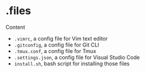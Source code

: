 # .files

Content
 - `.vimrc`, a config file for Vim text editor
 - `.gitconfig`, a config file for Git CLI
 - `.tmux.conf`, a config file for Tmux
 - `.settings.json`, a config file for Visual Studio Code
 - `install.sh`, bash script for installing those files
